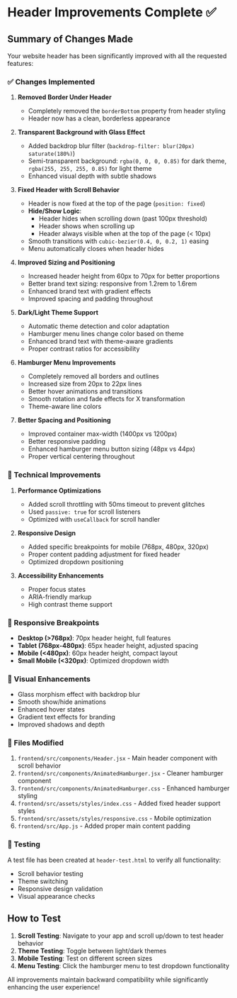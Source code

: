 # Header Improvements Complete ✅

## Summary of Changes Made

Your website header has been significantly improved with all the requested features:

### ✅ Changes Implemented

1. **Removed Border Under Header**
   - Completely removed the `borderBottom` property from header styling
   - Header now has a clean, borderless appearance

2. **Transparent Background with Glass Effect**
   - Added backdrop blur filter (`backdrop-filter: blur(20px) saturate(180%)`)
   - Semi-transparent background: `rgba(0, 0, 0, 0.85)` for dark theme, `rgba(255, 255, 255, 0.85)` for light theme
   - Enhanced visual depth with subtle shadows

3. **Fixed Header with Scroll Behavior**
   - Header is now fixed at the top of the page (`position: fixed`)
   - **Hide/Show Logic**: 
     - Header hides when scrolling down (past 100px threshold)
     - Header shows when scrolling up
     - Header always visible when at the top of the page (< 10px)
   - Smooth transitions with `cubic-bezier(0.4, 0, 0.2, 1)` easing
   - Menu automatically closes when header hides

4. **Improved Sizing and Positioning**
   - Increased header height from 60px to 70px for better proportions
   - Better brand text sizing: responsive from 1.2rem to 1.6rem
   - Enhanced brand text with gradient effects
   - Improved spacing and padding throughout

5. **Dark/Light Theme Support**
   - Automatic theme detection and color adaptation
   - Hamburger menu lines change color based on theme
   - Enhanced brand text with theme-aware gradients
   - Proper contrast ratios for accessibility

6. **Hamburger Menu Improvements**
   - Completely removed all borders and outlines
   - Increased size from 20px to 22px lines
   - Better hover animations and transitions
   - Smooth rotation and fade effects for X transformation
   - Theme-aware line colors

7. **Better Spacing and Positioning**
   - Improved container max-width (1400px vs 1200px)
   - Better responsive padding
   - Enhanced hamburger menu button sizing (48px vs 44px)
   - Proper vertical centering throughout

### 🔧 Technical Improvements

1. **Performance Optimizations**
   - Added scroll throttling with 50ms timeout to prevent glitches
   - Used `passive: true` for scroll listeners
   - Optimized with `useCallback` for scroll handler

2. **Responsive Design**
   - Added specific breakpoints for mobile (768px, 480px, 320px)
   - Proper content padding adjustment for fixed header
   - Optimized dropdown positioning

3. **Accessibility Enhancements**
   - Proper focus states
   - ARIA-friendly markup
   - High contrast theme support

### 📱 Responsive Breakpoints

- **Desktop (>768px)**: 70px header height, full features
- **Tablet (768px-480px)**: 65px header height, adjusted spacing
- **Mobile (<480px)**: 60px header height, compact layout
- **Small Mobile (<320px)**: Optimized dropdown width

### 🎨 Visual Enhancements

- Glass morphism effect with backdrop blur
- Smooth show/hide animations
- Enhanced hover states
- Gradient text effects for branding
- Improved shadows and depth

### 📄 Files Modified

1. `frontend/src/components/Header.jsx` - Main header component with scroll behavior
2. `frontend/src/components/AnimatedHamburger.jsx` - Cleaner hamburger component
3. `frontend/src/components/AnimatedHamburger.css` - Enhanced hamburger styling
4. `frontend/src/assets/styles/index.css` - Added fixed header support styles
5. `frontend/src/assets/styles/responsive.css` - Mobile optimization
6. `frontend/src/App.js` - Added proper main content padding

### 🧪 Testing

A test file has been created at `header-test.html` to verify all functionality:
- Scroll behavior testing
- Theme switching
- Responsive design validation
- Visual appearance checks

## How to Test

1. **Scroll Testing**: Navigate to your app and scroll up/down to test header behavior
2. **Theme Testing**: Toggle between light/dark themes
3. **Mobile Testing**: Test on different screen sizes
4. **Menu Testing**: Click the hamburger menu to test dropdown functionality

All improvements maintain backward compatibility while significantly enhancing the user experience!
